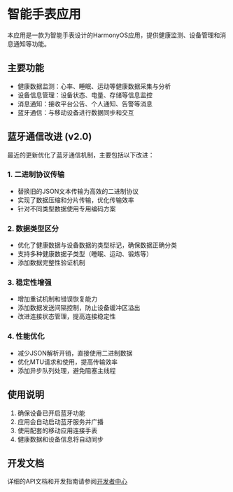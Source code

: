 # 智能手表应用

本应用是一款为智能手表设计的HarmonyOS应用，提供健康监测、设备管理和消息通知等功能。

## 主要功能

- 健康数据监测：心率、睡眠、运动等健康数据采集与分析
- 设备信息管理：设备状态、电量、存储等信息监控
- 消息通知：接收平台公告、个人通知、告警等消息
- 蓝牙通信：与移动设备进行数据同步和交互

## 蓝牙通信改进 (v2.0)

最近的更新优化了蓝牙通信机制，主要包括以下改进：

### 1. 二进制协议传输

- 替换旧的JSON文本传输为高效的二进制协议
- 实现了数据压缩和分片传输，优化传输效率
- 针对不同类型数据使用专用编码方案

### 2. 数据类型区分

- 优化了健康数据与设备数据的类型标记，确保数据正确分类
- 支持多种健康数据子类型（睡眠、运动、锻炼等）
- 添加数据完整性验证机制

### 3. 稳定性增强

- 增加重试机制和错误恢复能力
- 添加数据发送间隔控制，防止设备缓冲区溢出
- 改进连接状态管理，提高连接稳定性

### 4. 性能优化

- 减少JSON解析开销，直接使用二进制数据
- 优化MTU请求和使用，提高传输效率
- 添加异步队列处理，避免阻塞主线程

## 使用说明

1. 确保设备已开启蓝牙功能
2. 应用会自动启动蓝牙服务并广播
3. 使用配套的移动应用连接手表
4. 健康数据和设备信息将自动同步

## 开发文档

详细的API文档和开发指南请参阅[开发者中心](https://developer.example.com/watch-api) 